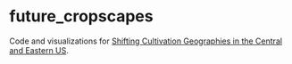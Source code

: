 # future_cropscapes
Code and visualizations for [Shifting Cultivation Geographies in the Central and Eastern US](https://iopscience.iop.org/article/10.1088/1748-9326/ac6c3d).
